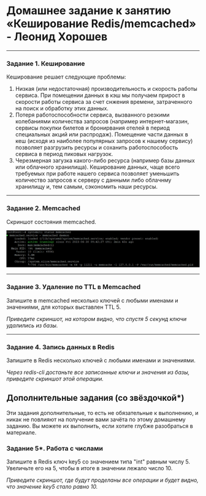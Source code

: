 # Домашнее задание к занятию «Кеширование Redis/memcached» - Леонид Хорошев

---

### Задание 1. Кеширование 

Кеширование решает следующие проблемы:
1. Низкая (или недостаточная) производительность и скорость работы сервиса.
   При помещении данных в кэш мы получаем прирост в скорости работы сервиса за счет снжения времени, затраченного на поиск и обработку этих данных.
2. Потеря работоспособности сервиса, вызванного резкими колебаниями количества запросов (например интернет-магазин, сервисы покупки билетов и бронирвания отелей в период специальных акций или распродаж).
   Помещение части данных в кеш (исходя из наиболее популярных запросов к нашему сервису) позволяет разгрузить ресурсы и соханить работоспособость сервиса в период пиковых нагрузок.
3. Черезмерная загузка какого-либо ресурса (например базы данных или облачного хранилища).
   Кеширование данных, чаще всего требуемых при работе нашего сервиса позволяет уменьшить количество запросов к серверу с данными либо облачнму хранилищу и, тем самым, сэкономить наши ресурсы.  

---

### Задание 2. Memcached

Скриншот состояния memcached.

![alt text](https://github.com/LeonidKhoroshev/databases/blob/main/cash/memcached.2.1.png)

---

### Задание 3. Удаление по TTL в Memcached

Запишите в memcached несколько ключей с любыми именами и значениями, для которых выставлен TTL 5. 

*Приведите скриншот, на котором видно, что спустя 5 секунд ключи удалились из базы.*

---

### Задание 4. Запись данных в Redis

Запишите в Redis несколько ключей с любыми именами и значениями. 

*Через redis-cli достаньте все записанные ключи и значения из базы, приведите скриншот этой операции.*


## Дополнительные задания (со звёздочкой*)
Эти задания дополнительные, то есть не обязательные к выполнению, и никак не повлияют на получение вами зачёта по этому домашнему заданию. Вы можете их выполнить, если хотите глубже разобраться в материале.

### Задание 5*. Работа с числами 

Запишите в Redis ключ key5 со значением типа "int" равным числу 5. Увеличьте его на 5, чтобы в итоге в значении лежало число 10.  

*Приведите скриншот, где будут проделаны все операции и будет видно, что значение key5 стало равно 10.*
